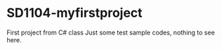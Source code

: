 # SD1104-myfirstproject
First project from C# class
Just some test sample codes, nothing to see here.
